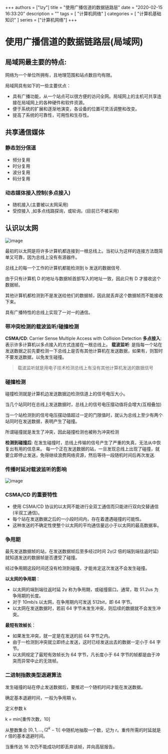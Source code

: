 
+++
authors = ["lzy"]
title = "使用广播信道的数据链路层"
date = "2020-02-15 16:33:20"
description = ""
tags = [
"计算机网络"
]
categories = [
"计算机基础知识"
]
series = ["计算机网络"]
+++

# 使用广播信道的数据链路层(局域网)

## 局域网最主要的特点:

网络为一个单位所拥有，且地理范围和站点数目均有限。

局域网具有如下的一些主要优点：

- 具有广播功能，从一个站点可以很方便的访问全网。局域网上的主机可共享连接在局域网上的各种硬件和软件资源。
- 便于系统的扩展和逐渐地演变，各设备的位置可灵活调整和改变。
- 提高了系统的可靠性，可用性和生存性。

## 共享通信媒体

### 静态划分信道

- 频分复用
- 时分复用
- 波分复用
- 码分复用

### 动态媒体接入控制(多点接入)

- 随机接入(主要被以太网采用)
- 受控接入 ,如多点线路探询，或轮询。(目前已不被采用)

## 认识以太网

![image](assets/image-20251013114018-mas1y8e.webp)

最初的以太网是将许多计算机都连接到一根总线上。当初认为这样的连接方法既简单又可靠，因为总线上没有有源器件。

总线上的每一个工作的计算机都能检测到 b 发送的数据信号.

由于只有计算机 D 的地址与数据帧首部写入的地址一致，因此只有 D 才接收这个数据帧。

其他计算机都检测到不是发送给他们的数据帧，因此就丢弃这个数据帧而不能接收下来。

具有广播特性的总线上实现了一对一的通信。

### 带冲突检测的载波监听/碰撞检测

**CSMA/CD**: Carrier Sense Multiple Access with Collision Detection
**多点接入**: 表示许多计算机以多点接入的方式连接在一根总线上。
**载波监听**: 是指每一个站在发送数据之前先要检测一下总线上是否有其他计算机在发送数据，如果有，则暂时不要发送数据，以免发生碰撞。

> 载波监听就是用电子技术检测总线上有没有其他计算机发送的数据信号

### 碰撞检测

碰撞检测就是计算机边发送数据边检测信道上的信号电压大小。

当几个站同时在总线上发送数据时，总线上的信号电压摆动值将会增大(互相叠加)

当一个站检测到的信号电压摆动值超过一定的门限值时，就认为总线上至少有两个站同时在发送数据，表明产生了碰撞。

所谓碰撞就是发生了冲突，因此碰撞检测也被称为冲突检测

**检测到碰撞后**:
在发生碰撞时，总线上传输的信号产生了严重的失真，无法从中恢复出有用的信息来。
每一个正在发送数据的站，一旦发现总线上出现了碰撞，就要立即停止发送，免得继续浪费网络资源，然后等待一段随机时间后再次发送.

### 传播时延对载波监听的影响

![image](assets/image-20251013114027-cgrugqy.webp)

### CSMA/CD 的重要特性

- 使用 CSMA/CD 协议的以太网不能进行全双工通信而只能进行双向交替通信(半双工通信)。
- 每个站在发送数据之后的一小段时间内，存在着遭遇碰撞的可能性。
- 这种发送的不确定性使整个以太网的平均通信量远小于以太网的最高数据率。

### 争用期

最先发送数据帧的站，在发送数据帧后至多经过时间 2γ(2 倍的端到端往返时延)就知道发送的数据帧是否遭受了碰撞。

经过争用期这段时间还没有检测到碰撞，才能肯定这次发送不会发生碰撞。

**以太网的争用期**：

- 以太网的端到端往返时延 2γ 称为争用期，或碰撞窗口。通常，取 51.2us 为争用期的长度。
- 对于 10mb/s 以太网，在争用期内可发送 512bit，即 64 字节。
- 以太网在发送数据时，若前 64 字节未发生冲突，则后续的数据就不会发生冲突。

**最短有效帧长**：

- 如果发生冲突，就一定是在发送的前 64 字节之内。
- 由于一检测到冲突就立即终止发送，这时已经发送出去的数据一定小于 64 字节。
- 以太网规定了最短有效帧长为 64 字节，凡长度小于 64 字节的帧都是由于冲突而异常中止的无效帧。

### 二进制指数类型退避算法

发生碰撞的站在停止发送数据后，要推迟一个随机时间才能在发送数据。

确定基本退避时间，一般为争用期 γ。

定义参数 k

k = min[重传次数，10]

从整数集合 $[0, 1, \dots, (2^k - 1)]$ 中随机地抽取一个数，记为 $r$。重传所需的时延就是 $r$ 倍的基本退避时间。

当重传达 16 次仍不能成功时即丢弃该帧，并向高层报告。

‍
